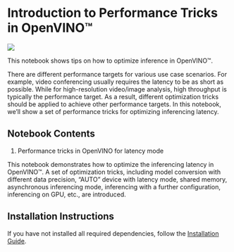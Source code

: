# Introduction to Performance Tricks in OpenVINO™

![](https://user-images.githubusercontent.com/4547501/229120774-01f4f972-424d-4280-8395-220dd432985a.png)

This notebook shows tips on how to optimize inference in OpenVINO™.   

There are different performance targets for various use case scenarios. For example, video conferencing usually requires the latency to be as short as possible. While for high-resolution video/image analysis, high throughput is typically the performance target. As a result, different optimization tricks should be applied to achieve other performance targets.
In this notebook, we’ll show a set of performance tricks for optimizing inferencing latency. 

## Notebook Contents

1. Performance tricks in OpenVINO for latency mode

This notebook demonstrates how to optimize the inferencing latency in OpenVINO™.  A set of optimization tricks, including model conversion with different data precision, “AUTO” device with latency mode, shared memory, asynchronous inferencing mode, inferencing with a further configuration, inferencing on GPU, etc., are introduced.

## Installation Instructions

If you have not installed all required dependencies, follow the [Installation Guide](../../README.md).

